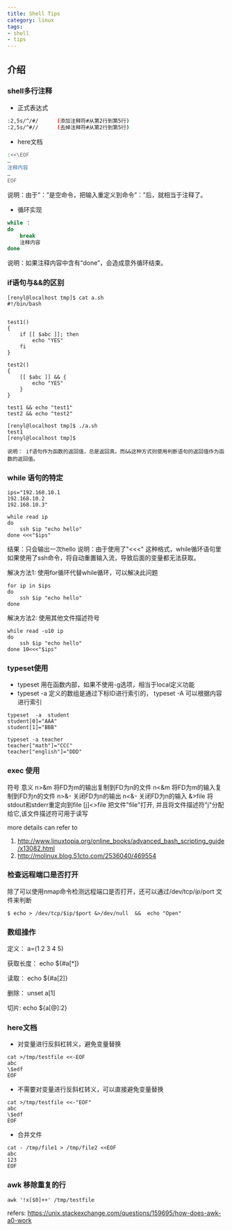 ```yaml
---
title: Shell Tips
category: linux
tags:
- shell
- tips
---
```


## 介绍

### shell多行注释

* 正式表达式

```bash
:2,5s/^/#/      (添加注释符#从第2行到第5行)
:2,5s/^#//      (去掉注释符#从第2行到第5行)
```

* here文档

```bash
:<<\EOF
…
注释内容
…
EOF
```

说明：由于”：”是空命令，把输入重定义到命令”：”后，就相当于注释了。

* 循环实现

```bash
while ：
do
	break
	注释内容
done 
```

说明：如果注释内容中含有“done”，会造成意外循环结束。

 <!--more-->


### if语句与&&的区别

```
[renyl@localhost tmp]$ cat a.sh
#!/bin/bash


test1()
{
	if [[ $abc ]]; then
		echo "YES"
	fi
}

test2()
{
	[[ $abc ]] && {
		echo "YES"
	}
}

test1 && echo "test1"
test2 && echo "test2"

[renyl@localhost tmp]$ ./a.sh
test1
[renyl@localhost tmp]$

说明： if语句作为函数的返回值，总是返回真。而&&这种方式则使用判断语句的返回值作为函数的返回值。

```

### while 语句的特定

```
ips="192.168.10.1
192.168.10.2
192.168.10.3"

while read ip
do
	ssh $ip "echo hello"
done <<<"$ips"
```

结果：只会输出一次hello
说明：由于使用了"<<<" 这种格式，while循环语句里如果使用了ssh命令，将自动重置输入流，导致后面的变量都无法获取。

解决方法1: 使用for循环代替while循环，可以解决此问题

```
for ip in $ips
do
	ssh $ip "echo hello"
done
```


解决方法2: 使用其他文件描述符号

```
while read -u10 ip
do
	ssh $ip "echo hello"
done 10<<<"$ips"
```

### typeset使用

* typeset 用在函数内部，如果不使用-g选项，相当于local定义功能
* typeset -a  定义的数组是通过下标ID进行索引的， typeset -A 可以根据内容进行索引
```
typeset  -a  student
student[0]="AAA"
student[1]="BBB"

typeset -a teacher
teacher["math"]="CCC"
teacher["english"]="DDD"
```

### exec 使用

符号	意义
n>&m	将FD为m的输出复制到FD为n的文件
n<&m	将FD为m的输入复制到FD为n的文件
n>&-	关闭FD为n的输出
n<&-	关闭FD为n的输入
&>file	将stdout和stderr重定向到file
[j]<>file  把文件"file"打开, 并且将文件描述符"j"分配给它,该文件描述符可用于读写

more details can refer to
1) http://www.linuxtopia.org/online_books/advanced_bash_scripting_guide/x13082.html
2) http://molinux.blog.51cto.com/2536040/469554


### 检查远程端口是否打开

除了可以使用nmap命令检测远程端口是否打开，还可以通过/dev/tcp/$ip/$port 文件来判断

```
$ echo > /dev/tcp/$ip/$port &>/dev/null  &&  echo "Open"
```


### 数组操作

定义： 
a=(1 2 3 4 5)

获取长度：
echo ${#a[*]}

读取：
echo ${#a[2]}

删除：
unset a[1]

切片:
echo ${a[@]:2}


### here文档

- 对变量进行反斜杠转义，避免变量替换

```
cat >/tmp/testfile <<-EOF
abc
\$edf
EOF
```

- 不需要对变量进行反斜杠转义，可以直接避免变量替换

```
cat >/tmp/testfile <<-"EOF"
abc
\$edf
EOF
```

- 合并文件

```
cat - /tmp/file1 > /tmp/file2 <<EOF
abc
123
EOF
```


### awk 移除重复的行

```
awk '!x[$0]++' /tmp/testfile
```

refers: https://unix.stackexchange.com/questions/159695/how-does-awk-a0-work
